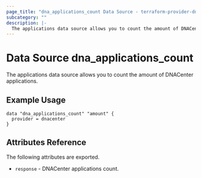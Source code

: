 ```yaml
---
page_title: "dna_applications_count Data Source - terraform-provider-dnacenter"
subcategory: ""
description: |-
  The applications data source allows you to count the amount of DNACenter applications.
---
```


# Data Source dna_applications_count

The applications data source allows you to count the amount of DNACenter applications.

## Example Usage

```hcl
data "dna_applications_count" "amount" {
  provider = dnacenter
}
```

## Attributes Reference

The following attributes are exported.

- `response` - DNACenter applications count.
